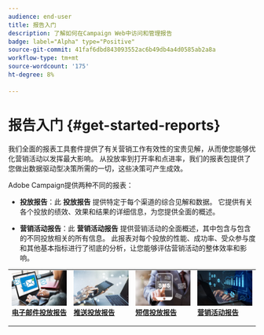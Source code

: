 ```yaml
---
audience: end-user
title: 报告入门
description: 了解如何在Campaign Web中访问和管理报告
badge: label="Alpha" type="Positive"
source-git-commit: 41faf6dbd843093552ac6b49db4a4d0585ab2a8a
workflow-type: tm+mt
source-wordcount: '175'
ht-degree: 8%

---
```


# 报告入门 {#get-started-reports}

我们全面的报表工具套件提供了有关营销工作有效性的宝贵见解，从而使您能够优化营销活动以发挥最大影响。 从投放率到打开率和点进率，我们的报表包提供了您做出数据驱动型决策所需的一切，这些决策可产生成效&#x200B;。

Adobe Campaign提供两种不同的报表：

* **投放报告**：此 **投放报告** 提供特定于每个渠道的综合见解和数据。 它提供有关各个投放的绩效、效果和结果的详细信息，为您提供全面的概述。

* **营销活动报告**：此 **营销活动报告** 提供营销活动的全面概述，其中包含与包含的不同投放相关的所有信息。 此报表对每个投放的性能、成功率、受众参与度和其他基本指标进行了彻底的分析，让您能够评估营销活动的整体效率和影响。



<table style="table-layout:fixed"><tr style="border: 0;">
<td>
<a href="email-report.md">
<img alt="商机" src="assets/do-not-localize/email_report.jpeg">
</a>
<div><a href="email-report.md"><strong>电子邮件投放报告</strong>
</div>
<p>
</td>
<td>
<a href="push-report.md">
<img alt="不常见" src="assets/do-not-localize/push_report.jpeg">
</a>
<div>
<a href="push-report.md"><strong> 推送投放报告<strong></strong></a>
</div>
<p></td>
<td>
<a href="sms-report.md">
<img alt="验证" src="assets/do-not-localize/sms_report.png">
</a>
<div>
<a href="sms-report.md"><strong> 短信投放报告</strong></a>
</div>
<p>
</td>
<td>
<a href="campaign-reports.md">
<img alt="验证" src="assets/do-not-localize/campaign_report.jpeg">
</a>
<div>
<a href="campaign-reports.md"><strong>营销活动报告</strong></a>
</div>
<p>
</td>
</tr></table>
